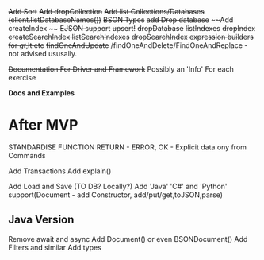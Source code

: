 
~~Add Sort~~
~~Add dropCollection~~
~~Add list Collections/Databases (client.listDatabaseNames())~~
~~BSON Types~~
~~add Drop database~~
~~Add createIndex ~~
~~EJSON support~~
~~upsert!~~
~~dropDatabase~~
~~listIndexes~~
~~dropIndex~~
~~createSearchIndex~~
~~listSearchIndexes~~
~~dropSearchIndex~~
~~expression builders for $gt,$lt etc~~
~~findOneAndUpdate~~ /findOneAndDelete/FindOneAndReplace - not advised ususally.

~~Documentation For Driver and Framework~~
Possibly an 'Info' For each exercise



__Docs and Examples__

After MVP
=====


STANDARDISE FUNCTION RETURN - ERROR, OK - Explicit data ony from Commands

Add Transactions
Add explain()

Add Load and Save (TO DB? Locally?)
Add 'Java' 'C#' and 'Python' support(Document - add Constructor, add/put/get,toJSON,parse)


Java Version
------------

Remove await and async
Add Document() or even BSONDocument()
Add Filters and similar
Add types
